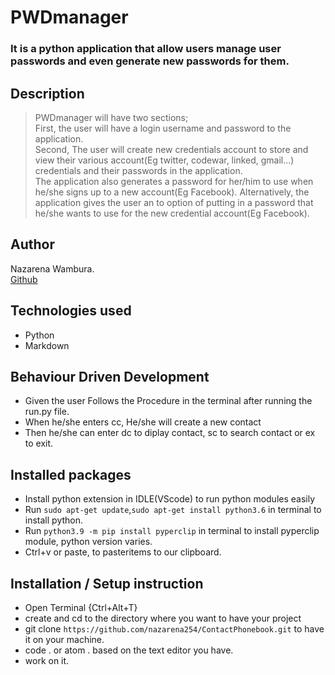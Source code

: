 # PWDmanager
### It is a python application that allow users manage user passwords and even generate new passwords for them. 

## Description
>PWDmanager will have two sections;<br> First, the user will have a login username and password to the application.<br> Second, The user will create new credentials account to store and view their various account(Eg twitter, codewar, linked, gmail...) credentials and their passwords in the application.<br> The application also generates a password for her/him to use when he/she signs up to a new account(Eg Facebook). Alternatively, the application gives the user an to option of putting in a password that he/she wants to use for the new credential account(Eg Facebook).

## Author
Nazarena Wambura.</br>
[Github](https://github.com/nazarena254)


## Technologies used
* Python
* Markdown


## Behaviour Driven Development
* Given the user Follows the Procedure in the terminal after running the run.py file.
* When he/she enters cc, He/she will create a new contact
* Then he/she can enter dc to diplay contact, sc to search contact or ex to exit.


## Installed packages
* Install python extension in IDLE(VScode) to run python modules easily
* Run `sudo apt-get update`,`sudo apt-get install python3.6` in terminal to install python.
* Run `python3.9 -m pip install pyperclip` in terminal to install pyperclip module, python version varies.
* Ctrl+v or paste, to pasteritems to our clipboard.


## Installation / Setup instruction
* Open Terminal {Ctrl+Alt+T}
* create and cd to the directory where you want to have your project
* git clone ```https://github.com/nazarena254/ContactPhonebook.git``` to have it on your machine.
* code . or atom . based on the text editor you have.
* work on it.